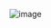 ![image](https://github.com/Snehajadav/Expensetracker/assets/168977313/cfd90907-a22a-41be-8eae-0d812ff6fdc2)
